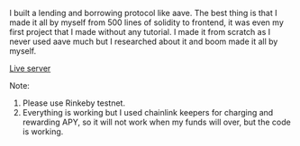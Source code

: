 I built a lending and borrowing protocol like aave. The best thing is that I made it all by myself from 500 lines of solidity to frontend, it was even my first project that I made without any tutorial. I made it from scratch as I never used aave much but I researched about it and boom made it all by myself.

[Live server](https://anonim-ten.vercel.app/)

Note: 
1. Please use Rinkeby testnet.       
2. Everything is working but I used chainlink keepers for charging and rewarding APY, so it will not work when my funds will over, but the code is working.
